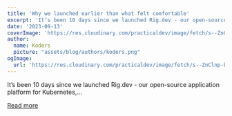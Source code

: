 ```yaml
---
title: 'Why we launched earlier than what felt comfortable'
excerpt: 'It’s been 10 days since we launched Rig.dev - our open-source application platform for Kubernetes,...'
date: '2023-09-13'
coverImage: 'https://res.cloudinary.com/practicaldev/image/fetch/s--ZnClnp-k--/c_imagga_scale,f_auto,fl_progressive,h_420,q_auto,w_1000/https://dev-to-uploads.s3.amazonaws.com/uploads/articles/aviji7221s95l9de996n.png'
author:
  name: Koders
  picture: "assets/blog/authors/koders.png"
ogImage:
  url: 'https://res.cloudinary.com/practicaldev/image/fetch/s--ZnClnp-k--/c_imagga_scale,f_auto,fl_progressive,h_420,q_auto,w_1000/https://dev-to-uploads.s3.amazonaws.com/uploads/articles/aviji7221s95l9de996n.png'
---
```


It’s been 10 days since we launched Rig.dev - our open-source application platform for Kubernetes,...

[Read more](https://dev.to/rigdev/why-we-launched-earlier-than-what-felt-comfortable-5bhm)
